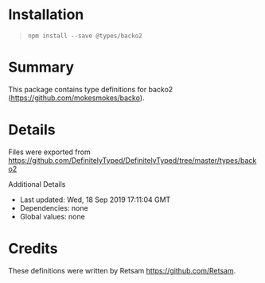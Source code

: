 # Installation
> `npm install --save @types/backo2`

# Summary
This package contains type definitions for backo2 (https://github.com/mokesmokes/backo).

# Details
Files were exported from https://github.com/DefinitelyTyped/DefinitelyTyped/tree/master/types/backo2

Additional Details
 * Last updated: Wed, 18 Sep 2019 17:11:04 GMT
 * Dependencies: none
 * Global values: none

# Credits
These definitions were written by Retsam <https://github.com/Retsam>.
